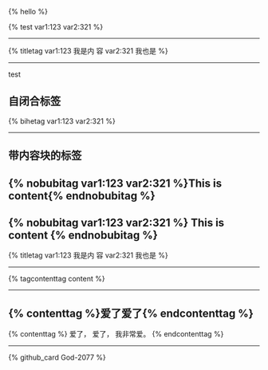 {% hello %}

{% test var1:123 var2:321 %}

---

 {% titletag var1:123 我是内 容 var2:321 我也是 %}

 ---

 test

自闭合标签
 ---
{% bihetag var1:123 var2:321 %}

 ---
带内容块的标签
 ---
{% nobubitag var1:123 var2:321 %}This is content{% endnobubitag %}
 ---

{% nobubitag var1:123 var2:321 %}
This is 
content
{% endnobubitag %}
 ---


 
{% titletag var1:123 我是内 容 var2:321 我也是 %}

 ---
{% tagcontenttag content %}

 ---
{% contenttag %}爱了爱了{% endcontenttag %}
 ---
{% contenttag %}
爱了，
爱了，
我非常爱。
{% endcontenttag %}

---

{% github_card God-2077 %}